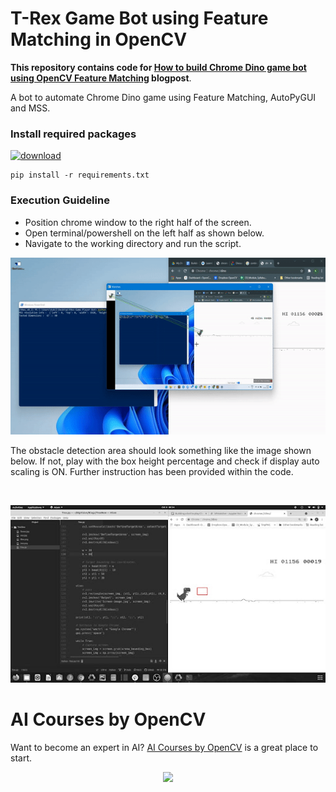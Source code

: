 # T-Rex Game Bot using Feature Matching in OpenCV

**This repository contains code for [How to build Chrome Dino game bot using OpenCV Feature Matching](https://learnopencv.com/how-to-build-chrome-dino-game-bot-using-opencv-feature-matching/) blogpost**.

A bot to automate Chrome Dino game using Feature Matching, AutoPyGUI and MSS.

### Install required packages

[<img src="https://learnopencv.com/wp-content/uploads/2022/07/download-button-e1657285155454.png" alt="download" width="200">](https://www.dropbox.com/sh/yjrnt9vhifvku8a/AABJaZvimTLz6PbaGCAbCGEVa?dl=1)

```
pip install -r requirements.txt
```
### Execution Guideline
 - Position chrome window to the right half of the screen.
 - Open terminal/powershell on the left half as shown below.
 - Navigate to the working directory and run the script.

<p align="center">
<img src="./Demo/tRexDemo.gif" alt="T-Rex Bot Demo")
</p>

The obstacle detection area should look something like the image shown below. If not,
play with the box height percentage and check if display auto scaling is ON. Further
instruction has been provided within the code.

<br>

<p align="center">
<img src="./Demo/Desired-Detection_area.jpg" alt="Detection_area")
</p>

# AI Courses by OpenCV

Want to become an expert in AI? [AI Courses by OpenCV](https://opencv.org/courses/) is a great place to start. 

<a href="https://opencv.org/courses/">
<p align="center"> 
<img src="https://www.learnopencv.com/wp-content/uploads/2020/04/AI-Courses-By-OpenCV-Github.png">
</p>
</a>
